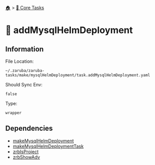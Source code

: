 <!--startTocHeader-->
[🏠](../README.md) > [🥝 Core Tasks](README.md)
# 🚢 addMysqlHelmDeployment
<!--endTocHeader-->

## Information

File Location:

    ~/.zaruba/zaruba-tasks/make/mysqlHelmDeployment/task.addMysqlHelmDeployment.yaml

Should Sync Env:

    false

Type:

    wrapper


## Dependencies

* [makeMysqlHelmDeployment](make-mysql-helm-deployment.md)
* [makeMysqlHelmDeploymentTask](make-mysql-helm-deployment-task.md)
* [zrbIsProject](zrb-is-project.md)
* [zrbShowAdv](zrb-show-adv.md)
<!--startTocSubtopic-->
<!--endTocSubtopic-->